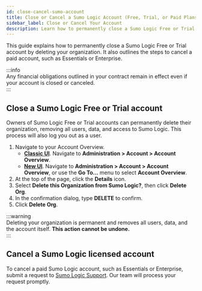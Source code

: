 ```yaml
---
id: close-cancel-sumo-account  
title: Close or Cancel a Sumo Logic Account (Free, Trial, or Paid Plans)  
sidebar_label: Close or Cancel Your Account  
description: Learn how to permanently close a Sumo Logic Free or Trial account or cancel a paid account like Essentials or Enterprise.  
---
```


This guide explains how to permanently close a Sumo Logic Free or Trial account by deleting your organization. It also outlines the steps to cancel a paid account, such as Essentials or Enterprise.  

:::info  
Any financial obligations outlined in your contract remain in effect even if your account is closed or canceled.  
:::

## Close a Sumo Logic Free or Trial account

Owners of Sumo Logic Free or Trial accounts can permanently delete their organization, removing all users, data, and access to Sumo Logic. This process will also log you out as a user.

1. Navigate to your Account Overview.
   * **[Classic UI](/docs/get-started/sumo-logic-ui-classic)**. Navigate to **Administration > Account > Account Overview**.  
   * **[New UI](/docs/get-started/sumo-logic-ui)**. Navigate to **Administration > Account > Account Overview**, or use the **Go To...** menu to select **Account Overview**.  
1. At the top of the page, click the **Details** icon.  
1. Select **Delete this Organization from Sumo Logic?**, then click **Delete Org**.  
1. In the confirmation dialog, type **DELETE** to confirm.  
1. Click **Delete Org**.  

:::warning  
Deleting your organization is permanent and removes all users, data, and the account itself. **This action cannot be undone.**  
:::

## Cancel a Sumo Logic licensed account

To cancel a paid Sumo Logic account, such as Essentials or Enterprise, submit a request to [Sumo Logic Support](https://support.sumologic.com/support/s). Our team will process your request promptly.  
